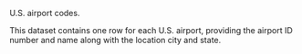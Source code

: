 U.S. airport codes.<p> </p>This dataset contains one row for each U.S. airport, providing the airport ID number and name along with the location city and state.